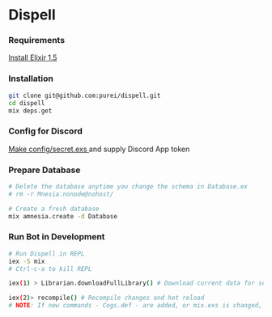 # Dispell

### Requirements

[Install Elixir 1.5](https://elixir-lang.org/install.html)

### Installation
```sh
git clone git@github.com:purei/dispell.git
cd dispell
mix deps.get
```

### Config for Discord
[Make config/secret.exs ](https://github.com/purei/dispell/commit/fffae9c0263cda333754ef354d978db066f6074c#diff-d15ef3a32a8374f092d16ea84fdeaad3) and supply Discord App token

### Prepare Database
```sh
# Delete the database anytime you change the schema in Database.ex
# rm -r Mnesia.nonode@nohost/

# Create a fresh database
mix amnesia.create -d Database
```

### Run Bot in Development
```sh
# Run Dispell in REPL
iex -S mix
# Ctrl-c-a to kill REPL

iex(1) > Librarian.downloadFullLibrary() # Download current data for search

iex(2)> recompile() # Recompile changes and hot reload
# NOTE: If new commands - Cogs.def - are added, or mix.exs is changed, must restart REPL
```
